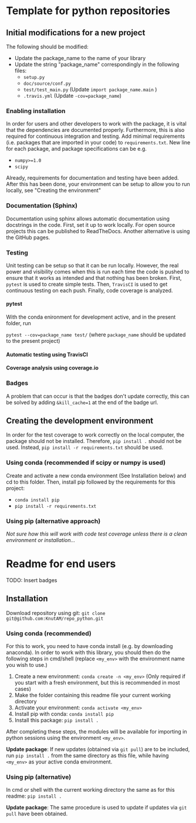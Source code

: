 # Template for python repositories
## Initial modifications for a new project

The following should be modified:

- Update the package_name to the name of your library
- Update the string "package_name" correspondingly in the following files:
  - ``setup.py`` 
  - ``doc/source/conf.py``
  - `test/test_main.py` (Update ``import package_name.main`` )
  - ``.travis.yml``  (Update ``-cov=package_name``)

### Enabling installation

In order for users and other developers to work with the package, it is vital that the dependencies are documented properly. Furthermore, this is also required for continuous integration and testing. Add minimal requirements (i.e. packages that are imported in your code) to `requirements.txt`. New line for each package, and package specifications can be e.g. 

- `numpy>=1.0`
- `scipy`

Already, requirements for documentation and testing have been added. After this has been done, your environment can be setup to allow you to run locally, see "Creating the environment"

### Documentation (Sphinx)

Documentation using sphinx allows automatic documentation using docstrings in the code. First, set it up to work locally. For open source projects this can be published to ReadTheDocs. Another alternative is using the GitHub pages. 

### Testing

Unit testing can be setup so that it can be run locally. However, the real power and visibility comes when this is run each time the code is pushed to ensure that it works as intended and that nothing has been broken. First, `pytest` is used to create simple tests. Then, `TravisCI` is used to get continuous testing on each push. Finally, code coverage is analyzed. 

#### pytest

With the conda enironment for development active, and in the present folder, run

``pytest --cov=package_name test/`` (where ``package_name`` should be updated to the present project)

#### Automatic testing using TravisCI

#### Coverage analysis using coverage.io

### Badges

A problem that can occur is that the badges don't update correctly, this can be solved by adding `&kill_cache=1` at the end of the badge url. 

## Creating the development environment

In order for the test coverage to work correctly on the local computer, the package should not be installed. Therefore, ``pip install .`` should not be used. Instead, ``pip install -r requirements.txt``  should be used. 

### Using conda (recommended if scipy or numpy is used)

Create and activate a new conda environment (See Installation below) and cd to this folder. Then, install pip followed by the requirements for this project:

- ``conda install pip`` 
- ``pip install -r requirements.txt``

### Using pip (alternative approach)

*Not sure how this will work with code test coverage unless there is a clean environment or installation...*

# Readme for end users

TODO: Insert badges

## Installation

Download repository using git: ``git clone git@github.com:KnutAM/repo_python.git``

### Using conda (recommended)

For this to work, you need to have conda install (e.g. by downloading anaconda). In order to work with this library, you should then do the following steps in cmd/shell (replace `<my_env>` with the environment name you wish to use.)

1. Create a new environment: `conda create -n <my_env>`  (Only required if you start with a fresh environment, but this is recommended in most cases)
2. Make the folder containing this readme file your current working directory
3. Activate your environment: `conda activate <my_env>`
4. Install pip with conda: `conda install pip`
5. Install this package: `pip install .`

After completing these steps, the modules will be available for importing in python sessions using the environment `<my_env>`. 

**Update package**: If new updates (obtained via `git pull`) are to be included, run `pip install .` from the same directory as this file, while having `<my_env>` as your active conda environment. 

### Using pip (alternative)

In cmd or shell with the current working directory the same as for this readme: `pip install .`

**Update package**: The same procedure is used to update if updates via `git pull` have been obtained. 